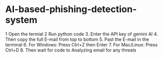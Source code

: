 # AI-based-phishing-detection-system

1  Open the termial 
2  Run python code 
3. Enter the API key of gemini AI
4. Then copy the full E-mail from top to bottom
5. Past the E-mail in the terminal
6. For Windows: Press Ctrl+Z then Enter
7. For Mac/Linux: Press Ctrl+D
8. Then wait for code to Analyzing email for any threats

